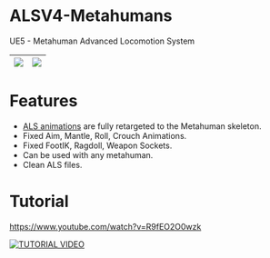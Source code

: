 # ALSV4-Metahumans
UE5 -  Metahuman Advanced Locomotion System

|<img src="https://iili.io/HG7TdMX.gif"><img> |<img src="https://iili.io/HG7Tzo7.gif"><img>|
|--|--|

# Features
- [ALS animations](https://www.unrealengine.com/marketplace/en-US/product/advanced-locomotion-system-v1) are fully retargeted to the Metahuman skeleton.
- Fixed Aim, Mantle, Roll, Crouch Animations.
- Fixed FootIK, Ragdoll, Weapon Sockets.
- Can be used with any metahuman.
- Clean ALS files.

# Tutorial
https://www.youtube.com/watch?v=R9fEO2O0wzk

[![TUTORIAL VIDEO](https://img.youtube.com/vi/R9fEO2O0wzk/0.jpg)](https://www.youtube.com/watch?v=R9fEO2O0wzk)
